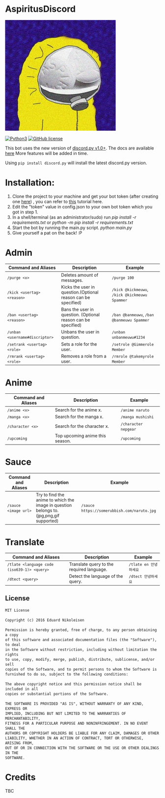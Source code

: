 # AspiritusDiscord
![Avatar](https://github.com/Jade9ja/BeatriceDiscord/blob/master/img/newavatar.jpg?raw=true)

[![Python3](https://img.shields.io/badge/python-3.7-blue.svg)](https://github.com/Jade9ja/AspiritusDiscord)
[![GitHub license](https://img.shields.io/badge/license-MIT-blue.svg)](https://github.com/Jade9ja/AspiritusDiscord/blob/master/LICENSE)

This bot uses the new version of [discord.py v1.0+](https://github.com/Rapptz/discord.py/tree/rewrite).  The docs are available [here](https://discordpy.readthedocs.io/en/latest/)
More features will be added in time.

Using `pip install discord.py` will install the latest discord.py version.

# Installation:
1) Clone the project to your machine and get your bot token (after creating one [here](https://discordapp.com/developers/applications/me)) , you can refer to [this](https://github.com/reactiflux/discord-irc/wiki/Creating-a-discord-bot-&-getting-a-token) tutorial here.
2) Edit the "token" value in config.json to your own bot token which you got in step 1.
3) In a shell/terminal (as an administrator/sudo) run *pip install -r requirements.txt* or *python -m pip install -r requirements.txt*
4) Start the bot by running the main.py script. *python main.py*
5) Give yourself a pat on the back! :P

# Admin 

Command and Aliases | Description | Example
----------------|--------------|-------
`/purge <x>` | Deletes <x> amount of messages. | `/purge 100`
`/kick <usertag> <reason>` | Kicks the user in question.(Optional reason can be specified) | `/kick @kickmeuwu`, `/kick @kickmeuwu Spammer`
`/ban <usertag> <reason>` | Bans the user in question. (Optional reason can be specified)| `/ban @banmeuwu`, `/ban @banmeuwu Spammer`
`/unban <username#discriptor>` | Unbans the user in question. | `/unban unbanmeuwu#1234`
`/setrank <usertag> <role>`| Sets a role for the user. | `/setrole @Gimmerole Member`
`/rmrank <usertag> <role>`| Removes a role from a user. | `/rmrole @takemyrole Member`
  
 # Anime
  Command and Aliases | Description | Example
----------------|--------------|-------
`/anime <x>` | Search for the anime x. | `/anime naruto`
`/manga <x>` | Search for the manga x. | `/manga mushishi`
`/character <x>` | Search for the character x.| `/character nepgear`
`/upcoming` | Top upcoming anime this season. | `/upcoming`

# Sauce
  Command and Aliases | Description | Example
----------------|--------------|-------
`/sauce <image url>` | Try to find the anime to which the image in question belongs to.(jpg,png,gif supported) | `/sauce https://somerubbish.com/naruto.jpg`

# Translate
  Command and Aliases | Description | Example
----------------|--------------|-------
`/tlate <language code (iso639-1)> <query>` | Translate query to the required language. | `/tlate en 안녕하세요`
`/dtect <query>` | Detect the language of the query. | `/dtect 안녕하세요`


License
-------------
    MIT License

    Copyright (c) 2016 Eduard Nikoleisen

    Permission is hereby granted, free of charge, to any person obtaining a copy
    of this software and associated documentation files (the "Software"), to deal
    in the Software without restriction, including without limitation the rights
    to use, copy, modify, merge, publish, distribute, sublicense, and/or sell
    copies of the Software, and to permit persons to whom the Software is
    furnished to do so, subject to the following conditions:

    The above copyright notice and this permission notice shall be included in all
    copies or substantial portions of the Software.

    THE SOFTWARE IS PROVIDED "AS IS", WITHOUT WARRANTY OF ANY KIND, EXPRESS OR
    IMPLIED, INCLUDING BUT NOT LIMITED TO THE WARRANTIES OF MERCHANTABILITY,
    FITNESS FOR A PARTICULAR PURPOSE AND NONINFRINGEMENT. IN NO EVENT SHALL THE
    AUTHORS OR COPYRIGHT HOLDERS BE LIABLE FOR ANY CLAIM, DAMAGES OR OTHER
    LIABILITY, WHETHER IN AN ACTION OF CONTRACT, TORT OR OTHERWISE, ARISING FROM,
    OUT OF OR IN CONNECTION WITH THE SOFTWARE OR THE USE OR OTHER DEALINGS IN THE
    SOFTWARE.
# Credits
TBC
